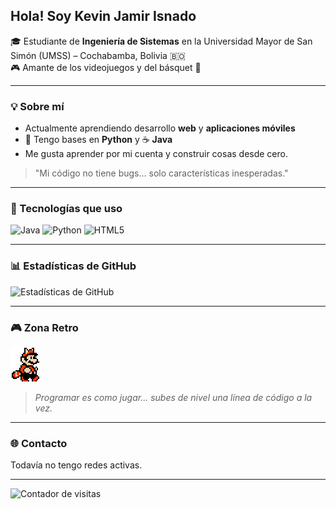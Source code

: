 ## Hola! Soy Kevin Jamir Isnado

🎓 Estudiante de **Ingeniería de Sistemas** en la Universidad Mayor de San Simón (UMSS) – Cochabamba, Bolivia 🇧🇴  
🎮 Amante de los videojuegos y del básquet 🏀

---

### 💡 Sobre mí

- Actualmente aprendiendo desarrollo **web** y **aplicaciones móviles**
- 🐍 Tengo bases en **Python** y ☕ **Java**
- Me gusta aprender por mi cuenta y construir cosas desde cero.

>  "Mi código no tiene bugs... solo características inesperadas."

---

### 🧰 Tecnologías que uso

![Java](https://img.shields.io/badge/Java-ED8B00?style=for-the-badge&logo=java&logoColor=white)
![Python](https://img.shields.io/badge/Python-3776AB?style=for-the-badge&logo=python&logoColor=white)
![HTML5](https://img.shields.io/badge/HTML5-E34F26?style=for-the-badge&logo=html5&logoColor=white)

---

### 📊 Estadísticas de GitHub

![Estadísticas de GitHub](https://github-readme-stats.vercel.app/api?username=JamirIsnado&show_icons=true&theme=tokyonight&locale=es)

---

### 🎮 Zona Retro

![Mario caminando](https://raw.githubusercontent.com/JamirIsnado/JamirIsnado/main/Z96o.gif)

> *Programar es como jugar... subes de nivel una línea de código a la vez.*

---

### 🌐 Contacto

Todavía no tengo redes activas.

---

![Contador de visitas](https://komarev.com/ghpvc/?username=JamirIsnado&style=flat&color=blue)

